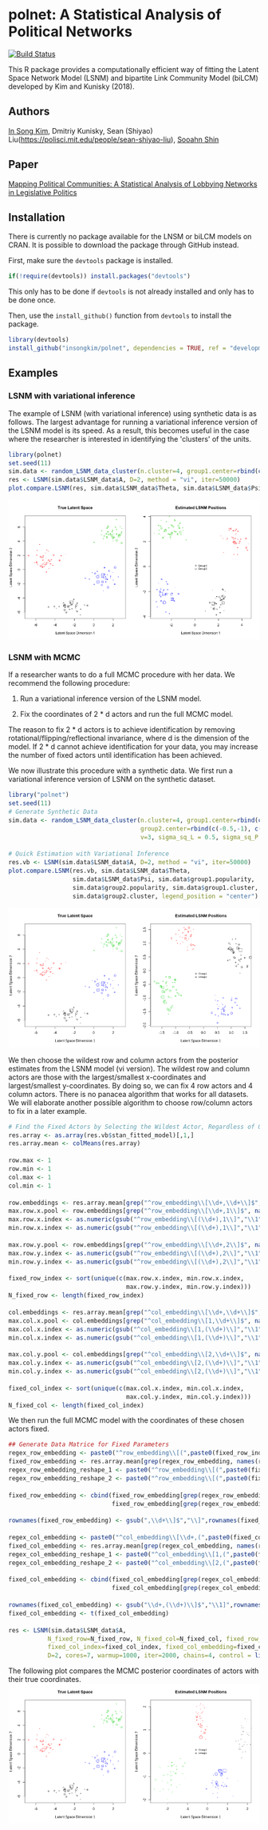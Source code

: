# polnet:  A Statistical Analysis of Political Networks
[![Build Status](https://travis-ci.org/insongkim/polnet.svg?branch=master)](https://travis-ci.org/insongkim/polnet)

This R package provides a computationally efficient way of fitting
the Latent Space Network Model (LSNM) and bipartite Link Community Model (biLCM) developed by Kim and Kunisky (2018).

## Authors
[In Song Kim](http://web.mit.edu/insong/www/), Dmitriy Kunisky, Sean (Shiyao) Liu(https://polisci.mit.edu/people/sean-shiyao-liu), [Sooahn Shin](http://sooahnshin.com/)

## Paper
[Mapping Political Communities: A Statistical Analysis of Lobbying Networks in Legislative Politics](http://web.mit.edu/insong/www/pdf/network.pdf)

## Installation

There is currently no package available for the LNSM or biLCM models on CRAN. It is possible to download the package through GitHub instead.

First, make sure the `devtools` package is installed.
``` r
if(!require(devtools)) install.packages("devtools")
```
This only has to be done if `devtools` is not already installed and only has to be done once.

Then, use the `install_github()` function from `devtools` to install the package.

``` r
library(devtools)
install_github("insongkim/polnet", dependencies = TRUE, ref = "development")
```

## Examples

### LSNM with variational inference

The example of LSNM (with variational inference) using synthetic data is as follows. The largest advantage for running a variational inference version of the LSNM model is its speed. As a result, this becomes useful in the case where the researcher is interested in identifying the 'clusters' of the units.

``` r
library(polnet)
set.seed(11)
sim.data <- random_LSNM_data_cluster(n.cluster=4, group1.center=rbind(c(-0.5,-1), c(-1, 0.3), c(0.4, 1), c(0.2, -0.2))*5, group2.center=rbind(c(-0.5,-1), c(-1, 0.3), c(0.4, 1), c(0.2, -0.2))*5, v=3, sigma_sq_L = 0.5, sigma_sq_P = 0.7, tau=c(0.5, 0.8))
res <- LSNM(sim.data$LSNM_data$A, D=2, method = "vi", iter=50000)
plot.compare.LSNM(res, sim.data$LSNM_data$Theta, sim.data$LSNM_data$Psi, sim.data$group1.popularity, sim.data$group2.popularity, sim.data$group1.cluster, sim.data$group2.cluster, legend_position = "center")
```
![](https://github.com/insongkim/repo-data/blob/master/lsnm_short_ex.png)

### LSNM with MCMC

If a researcher wants to do a full MCMC procedure with her data. We recommend the following procedure:

1. Run a variational inference version of the LSNM model. 

2. Fix the coordinates of 2 * d actors and run the full MCMC model.

The reason to fix 2 * d actors is to achieve identification by removing rotational/flipping/reflectional invariance, where d is the dimension of the model. If 2 * d cannot achieve identification for your data, you may increase the number of fixed actors until identification has been achieved.

We now illustrate this procedure with a synthetic data. We first run a variational inference version of LSNM on the synthetic dataset.

```r
library("polnet")
set.seed(11)
# Generate Synthetic Data
sim.data <- random_LSNM_data_cluster(n.cluster=4, group1.center=rbind(c(-0.5,-1), c(-1, 0.3), c(0.4, 1), c(0.2, -0.2))*5, 
                                     group2.center=rbind(c(-0.5,-1), c(-1, 0.3), c(0.4, 1), c(0.2, -0.2))*5, 
                                     v=3, sigma_sq_L = 0.5, sigma_sq_P = 0.7, tau=c(0.5, 0.8))

# Quick Estimation with Variational Inference 
res.vb <- LSNM(sim.data$LSNM_data$A, D=2, method = "vi", iter=50000)
plot.compare.LSNM(res.vb, sim.data$LSNM_data$Theta, 
                  sim.data$LSNM_data$Psi, sim.data$group1.popularity, 
                  sim.data$group2.popularity, sim.data$group1.cluster, 
                  sim.data$group2.cluster, legend_position = "center")
```
![](https://github.com/insongkim/repo-data/blob/master/lsnm_vb_true.png)

We then choose the wildest row and column actors from the posterior estimates from the LSNM model (vi version). The wildest row and column actors are those with the largest/smallest x-coordinates and largest/smallest y-coordinates. By doing so, we can fix 4 row actors and 4 column actors. There is no panacea algorithm that works for all datasets. We will elaborate another possible algorithm to choose row/column actors to fix in a later example.

```r
# Find the Fixed Actors by Selecting the Wildest Actor, Regardless of Octants
res.array <- as.array(res.vb$stan_fitted_model)[,1,]
res.array.mean <- colMeans(res.array)

row.max <- 1
row.min <- 1
col.max <- 1
col.min <- 1

row.embeddings <- res.array.mean[grep("^row_embedding\\[\\d+,\\d+\\]$", names(res.array.mean))]
max.row.x.pool <- row.embeddings[grep("^row_embedding\\[\\d+,1\\]$", names(row.embeddings))]
max.row.x.index <- as.numeric(gsub("^row_embedding\\[(\\d+),1\\]","\\1",names(max.row.x.pool[order(max.row.x.pool,decreasing=T)[1:row.max]])))
min.row.x.index <- as.numeric(gsub("^row_embedding\\[(\\d+),1\\]","\\1",names(max.row.x.pool[order(max.row.x.pool,decreasing=F)[1:row.max]])))

max.row.y.pool <- row.embeddings[grep("^row_embedding\\[\\d+,2\\]$", names(row.embeddings))]
max.row.y.index <- as.numeric(gsub("^row_embedding\\[(\\d+),2\\]","\\1",names(max.row.y.pool[order(max.row.y.pool,decreasing=T)[1:row.max]])))
min.row.y.index <- as.numeric(gsub("^row_embedding\\[(\\d+),2\\]","\\1",names(max.row.y.pool[order(max.row.y.pool,decreasing=F)[1:row.max]])))

fixed_row_index <- sort(unique(c(max.row.x.index, min.row.x.index,
                                 max.row.y.index, min.row.y.index)))
N_fixed_row <- length(fixed_row_index)

col.embeddings <- res.array.mean[grep("^col_embedding\\[\\d+,\\d+\\]$", names(res.array.mean))]
max.col.x.pool <- col.embeddings[grep("^col_embedding\\[1,\\d+\\]$", names(col.embeddings))]
max.col.x.index <- as.numeric(gsub("^col_embedding\\[1,(\\d+)\\]","\\1",names(max.col.x.pool[order(max.col.x.pool,decreasing=T)[1:col.max]])))
min.col.x.index <- as.numeric(gsub("^col_embedding\\[1,(\\d+)\\]","\\1",names(max.col.x.pool[order(max.col.x.pool,decreasing=F)[1:col.max]])))

max.col.y.pool <- col.embeddings[grep("^col_embedding\\[2,\\d+\\]$", names(col.embeddings))]
max.col.y.index <- as.numeric(gsub("^col_embedding\\[2,(\\d+)\\]","\\1",names(max.col.y.pool[order(max.col.y.pool,decreasing=T)[1:col.max]])))
min.col.y.index <- as.numeric(gsub("^col_embedding\\[2,(\\d+)\\]","\\1",names(max.col.y.pool[order(max.col.y.pool,decreasing=F)[1:col.max]])))

fixed_col_index <- sort(unique(c(max.col.x.index, min.col.x.index,
                                 max.col.y.index, min.col.y.index)))
N_fixed_col <- length(fixed_col_index)
```

We then run the full MCMC model with the coordinates of these chosen actors fixed. 

```r
## Generate Data Matrice for Fixed Parameters
regex_row_embedding <- paste0("^row_embedding\\[(",paste0(fixed_row_index, collapse="|"),"),\\d+\\]$")
fixed_row_embedding <- res.array.mean[grep(regex_row_embedding, names(res.array.mean), perl = TRUE)]
regex_row_embedding_reshape_1 <- paste0("^row_embedding\\[(",paste0(fixed_row_index, collapse="|"),"),1\\]$")
regex_row_embedding_reshape_2 <- paste0("^row_embedding\\[(",paste0(fixed_row_index, collapse="|"),"),2\\]$")

fixed_row_embedding <- cbind(fixed_row_embedding[grep(regex_row_embedding_reshape_1, names(fixed_row_embedding))],
                             fixed_row_embedding[grep(regex_row_embedding_reshape_2, names(fixed_row_embedding))])

rownames(fixed_row_embedding) <- gsub(",\\d+\\]$","\\]",rownames(fixed_row_embedding))

regex_col_embedding <- paste0("^col_embedding\\[\\d+,(",paste0(fixed_col_index, collapse="|"),")\\]$")
fixed_col_embedding <- res.array.mean[grep(regex_col_embedding, names(res.array.mean), perl = TRUE)]
regex_col_embedding_reshape_1 <- paste0("^col_embedding\\[1,(",paste0(fixed_col_index, collapse="|"),")\\]$")
regex_col_embedding_reshape_2 <- paste0("^col_embedding\\[2,(",paste0(fixed_col_index, collapse="|"),")\\]$")

fixed_col_embedding <- cbind(fixed_col_embedding[grep(regex_col_embedding_reshape_1, names(fixed_col_embedding))],
                             fixed_col_embedding[grep(regex_col_embedding_reshape_2, names(fixed_col_embedding))])

rownames(fixed_col_embedding) <- gsub("\\d+,(\\d+)\\]$","\\1]",rownames(fixed_col_embedding))
fixed_col_embedding <- t(fixed_col_embedding)

res <- LSNM(sim.data$LSNM_data$A,
           N_fixed_row=N_fixed_row, N_fixed_col=N_fixed_col, fixed_row_index=fixed_row_index, fixed_row_embedding=fixed_row_embedding,
           fixed_col_index=fixed_col_index, fixed_col_embedding=fixed_col_embedding,
           D=2, cores=7, warmup=1000, iter=2000, chains=4, control = list(max_treedepth = 20), method="mcmc")
```

The following plot compares the MCMC posterior coordinates of actors with their true coordinates.
![](https://github.com/insongkim/repo-data/blob/master/lsnm_mcmc_true.png)
